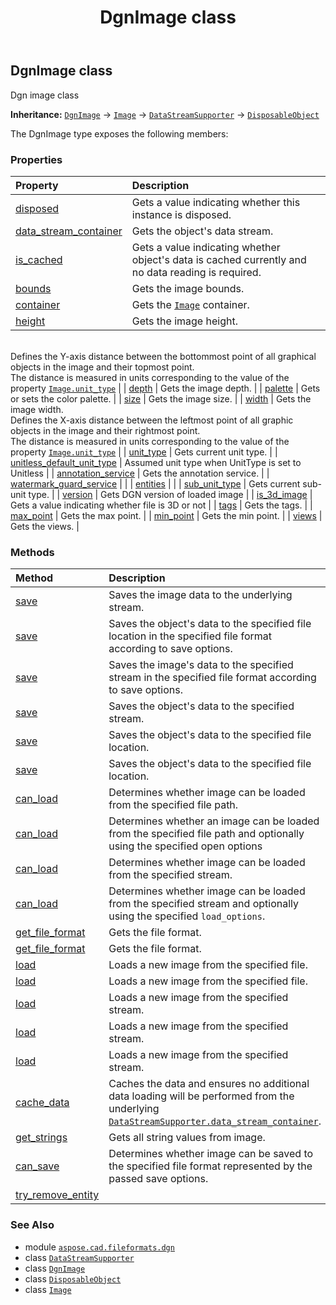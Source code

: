 ﻿---
title: DgnImage class
second_title: Aspose.CAD for Python via .NET API References
description: 
type: docs
weight: 80
url: /python-net/aspose.cad.fileformats.dgn/dgnimage/
is_root: false
---

## DgnImage class

Dgn image class



**Inheritance:** [`DgnImage`](/cad/python-net/aspose.cad.fileformats.dgn/dgnimage) → 
[`Image`](/cad/python-net/aspose.cad/image) → 
[`DataStreamSupporter`](/cad/python-net/aspose.cad/datastreamsupporter) → 
[`DisposableObject`](/cad/python-net/aspose.cad/disposableobject)



The DgnImage type exposes the following members:

### Properties
| Property | Description |
| :- | :- |
| [disposed](/cad/python-net/aspose.cad.fileformats.dgn/dgnimage/disposed) | Gets a value indicating whether this instance is disposed. |
| [data_stream_container](/cad/python-net/aspose.cad.fileformats.dgn/dgnimage/data_stream_container) | Gets the object's data stream. |
| [is_cached](/cad/python-net/aspose.cad.fileformats.dgn/dgnimage/is_cached) | Gets a value indicating whether object's data is cached currently and no data reading is required. |
| [bounds](/cad/python-net/aspose.cad.fileformats.dgn/dgnimage/bounds) | Gets the image bounds. |
| [container](/cad/python-net/aspose.cad.fileformats.dgn/dgnimage/container) | Gets the [`Image`](/cad/python-net/aspose.cad/image) container. |
| [height](/cad/python-net/aspose.cad.fileformats.dgn/dgnimage/height) | Gets the image height.<br/>Defines the Y-axis distance between the bottommost point of all graphical objects in the image and their topmost point.<br/>The distance is measured in units corresponding to the value of the property [`Image.unit_type`](/cad/python-net/aspose.cad/image#unit_type) |
| [depth](/cad/python-net/aspose.cad.fileformats.dgn/dgnimage/depth) | Gets the image depth. |
| [palette](/cad/python-net/aspose.cad.fileformats.dgn/dgnimage/palette) | Gets or sets the color palette. |
| [size](/cad/python-net/aspose.cad.fileformats.dgn/dgnimage/size) | Gets the image size. |
| [width](/cad/python-net/aspose.cad.fileformats.dgn/dgnimage/width) | Gets the image width.<br/>Defines the X-axis distance between the leftmost point of all graphic objects in the image and their rightmost point.<br/>The distance is measured in units corresponding to the value of the property [`Image.unit_type`](/cad/python-net/aspose.cad/image#unit_type) |
| [unit_type](/cad/python-net/aspose.cad.fileformats.dgn/dgnimage/unit_type) | Gets current unit type. |
| [unitless_default_unit_type](/cad/python-net/aspose.cad.fileformats.dgn/dgnimage/unitless_default_unit_type) | Assumed unit type when UnitType is set to Unitless |
| [annotation_service](/cad/python-net/aspose.cad.fileformats.dgn/dgnimage/annotation_service) | Gets the annotation service. |
| [watermark_guard_service](/cad/python-net/aspose.cad.fileformats.dgn/dgnimage/watermark_guard_service) |  |
| [entities](/cad/python-net/aspose.cad.fileformats.dgn/dgnimage/entities) |  |
| [sub_unit_type](/cad/python-net/aspose.cad.fileformats.dgn/dgnimage/sub_unit_type) | Gets current sub-unit type. |
| [version](/cad/python-net/aspose.cad.fileformats.dgn/dgnimage/version) | Gets DGN version of loaded image |
| [is_3d_image](/cad/python-net/aspose.cad.fileformats.dgn/dgnimage/is_3d_image) | Gets a value indicating whether file is 3D or not |
| [tags](/cad/python-net/aspose.cad.fileformats.dgn/dgnimage/tags) | Gets the tags. |
| [max_point](/cad/python-net/aspose.cad.fileformats.dgn/dgnimage/max_point) | Gets the max point. |
| [min_point](/cad/python-net/aspose.cad.fileformats.dgn/dgnimage/min_point) | Gets the min point. |
| [views](/cad/python-net/aspose.cad.fileformats.dgn/dgnimage/views) | Gets the views. |


### Methods
| Method | Description |
| :- | :- |
| [save](/cad/python-net/aspose.cad.fileformats.dgn/dgnimage/save/#) | Saves the image data to the underlying stream. |
| [save](/cad/python-net/aspose.cad.fileformats.dgn/dgnimage/save/#str-aspose.cad.imageoptions.ImageOptionsBase) | Saves the object's data to the specified file location in the specified file format according to save options. |
| [save](/cad/python-net/aspose.cad.fileformats.dgn/dgnimage/save/#io.RawIOBase-aspose.cad.imageoptions.ImageOptionsBase) | Saves the image's data to the specified stream in the specified file format according to save options. |
| [save](/cad/python-net/aspose.cad.fileformats.dgn/dgnimage/save/#io.RawIOBase) | Saves the object's data to the specified stream. |
| [save](/cad/python-net/aspose.cad.fileformats.dgn/dgnimage/save/#str) | Saves the object's data to the specified file location. |
| [save](/cad/python-net/aspose.cad.fileformats.dgn/dgnimage/save/#str-bool) | Saves the object's data to the specified file location. |
| [can_load](/cad/python-net/aspose.cad.fileformats.dgn/dgnimage/can_load/#str) | Determines whether image can be loaded from the specified file path. |
| [can_load](/cad/python-net/aspose.cad.fileformats.dgn/dgnimage/can_load/#str-aspose.cad.LoadOptions) | Determines whether an image can be loaded from the specified file path and optionally using the specified open options |
| [can_load](/cad/python-net/aspose.cad.fileformats.dgn/dgnimage/can_load/#io.RawIOBase) | Determines whether image can be loaded from the specified stream. |
| [can_load](/cad/python-net/aspose.cad.fileformats.dgn/dgnimage/can_load/#io.RawIOBase-aspose.cad.LoadOptions) | Determines whether image can be loaded from the specified stream and optionally using the specified `load_options`. |
| [get_file_format](/cad/python-net/aspose.cad.fileformats.dgn/dgnimage/get_file_format/#str) | Gets the file format. |
| [get_file_format](/cad/python-net/aspose.cad.fileformats.dgn/dgnimage/get_file_format/#io.RawIOBase) | Gets the file format. |
| [load](/cad/python-net/aspose.cad.fileformats.dgn/dgnimage/load/#str-aspose.cad.LoadOptions) | Loads a new image from the specified file. |
| [load](/cad/python-net/aspose.cad.fileformats.dgn/dgnimage/load/#str) | Loads a new image from the specified file. |
| [load](/cad/python-net/aspose.cad.fileformats.dgn/dgnimage/load/#io.RawIOBase-aspose.cad.LoadOptions) | Loads a new image from the specified stream. |
| [load](/cad/python-net/aspose.cad.fileformats.dgn/dgnimage/load/#io.RawIOBase-str-aspose.cad.LoadOptions) | Loads a new image from the specified stream. |
| [load](/cad/python-net/aspose.cad.fileformats.dgn/dgnimage/load/#io.RawIOBase) | Loads a new image from the specified stream. |
| [cache_data](/cad/python-net/aspose.cad.fileformats.dgn/dgnimage/cache_data/#) | Caches the data and ensures no additional data loading will be performed from the underlying [`DataStreamSupporter.data_stream_container`](/cad/python-net/aspose.cad/datastreamsupporter#data_stream_container). |
| [get_strings](/cad/python-net/aspose.cad.fileformats.dgn/dgnimage/get_strings/#) | Gets all string values from image. |
| [can_save](/cad/python-net/aspose.cad.fileformats.dgn/dgnimage/can_save/#aspose.cad.imageoptions.ImageOptionsBase) | Determines whether image can be saved to the specified file format represented by the passed save options. |
| [try_remove_entity](/cad/python-net/aspose.cad.fileformats.dgn/dgnimage/try_remove_entity/#aspose.cad.fileformats.dgn.dgnelements.DgnDrawableEntityBase) |  |



### See Also
* module [`aspose.cad.fileformats.dgn`](..)
* class [`DataStreamSupporter`](/cad/python-net/aspose.cad/datastreamsupporter)
* class [`DgnImage`](/cad/python-net/aspose.cad.fileformats.dgn/dgnimage)
* class [`DisposableObject`](/cad/python-net/aspose.cad/disposableobject)
* class [`Image`](/cad/python-net/aspose.cad/image)
